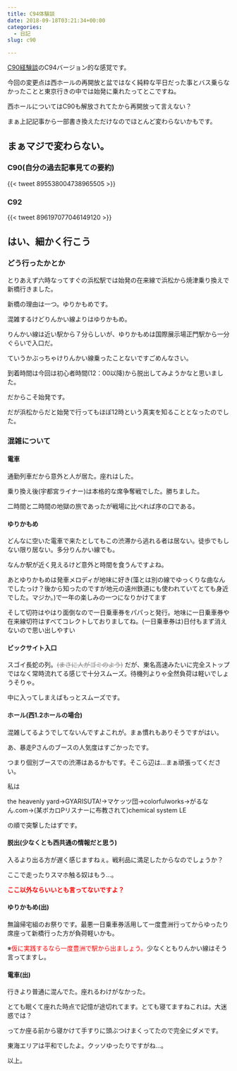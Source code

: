 ```yaml
---
title: C94体験談
date: 2018-09-18T03:21:34+00:00
categories:
  - 日記
slug: c90

---
```

[C90経験談](リンク)のC94バージョン的な感覚です。

今回の変更点は西ホールの再開放と盆ではなく純粋な平日だった事とバス乗らなかったことと東京行きの中では始発に乗れたってとこですね。

西ホールについてはC90も解放されてたから再開放って言えない？

まぁ上記記事から一部書き換えただけなのでほとんど変わらないかもです。

## まぁマジで変わらない。
### C90(自分の過去記事見ての要約)

{{< tweet 895538004738965505 >}}

### C92

{{< tweet 896197077046149120 >}}

## はい、細かく行こう

### どう行ったかとか

とりあえず六時なってすぐの浜松駅では始発の在来線で浜松から焼津乗り換えで新橋行きました。

新橋の理由は一つ。ゆりかもめです。

混雑するけどりんかい線よりはゆりかもめ。

りんかい線は近い駅から７分らしいが、ゆりかもめは国際展示場正門駅から一分ぐらいで入口だ。

ていうかぶっちゃけりんかい線乗ったことないですごめんなさい。

到着時間は今回は初心者時間(12：00以降)から脱出してみようかなと思いました。

だからこそ始発です。

だが浜松からだと始発で行ってもほぼ12時という真実を知ることとなったのでした。

### 混雑について

#### 電車

通勤列車だから意外と人が居た。座れはした。

乗り換え後(宇都宮ライナー)は本格的な席争奪戦でした。勝ちました。

二時間と二時間の地獄の旅であったが戦場に比べれば序の口である。

#### ゆりかもめ

どんなに空いた電車で来たとしてもこの渋滞から逃れる者は居ない。徒歩でもしない限り居ない。多分りんかい線でも。

なんか駅が近く見えるけど意外と時間を食うんですよね。

あとゆりかもめは発車メロディが地味に好き(藻とは別の線でゆっくりな曲なんでしたっけ？後から知ったのですが地元の遠州鉄道にも使われていてとても身近でした。マジか。)で一年の楽しみの一つになりかけてます

そして切符はやはり面倒なので一日乗車券をパパっと発行。地味に一日乗車券や在来線切符はすべてコレクトしておりましてね。(一日乗車券は)日付もまず消えないので思い出しやすい

#### ビックサイト入口

スゴイ長蛇の列。<span style="color: #808080;"><span style="text-decoration: line-through;">(まさに人がゴミのよう)</span></span> だが、東名高速みたいに完全ストップではなく常時流れてる感じで十分スムーズ。待機列よりゃ全然負荷は軽いでしょうそりゃ。

中に入ってしまえばもっとスムーズです。

#### ホール(西1.2ホールの場合)

混雑してるようでしてないんですよこれが。まぁ慣れもありそうですがはい。

あ、暴走Pさんのブースの人気度はすごかったです。

つまり個別ブースでの渋滞はあるかもです。そこら辺は…まぁ頑張ってください。

私は

the heavenly yard→GYARISUTA!→マケッツ団→colorfulworks→がるなん.com→(某ボカロPリスナーに布教されて)chemical system LE

の順で突撃したはずです。

#### 脱出(少なくとも西共通の情報だと思う)

入るより出る方が遅く感じますねぇ。戦利品に満足したからなのでしょうか？

ここで走ったりスマホ触る奴はもう...。

<span style="color: #ff0000;">**ここ以外ならいいとも言ってないですよ？**</span>

#### ゆりかもめ(出)

無論帰宅組のお祭りです。最悪一日乗車券活用して一度豊洲行ってからゆったり席座って新橋行った方が負荷軽いかも。

※<span style="color: #ff0000;">仮に実践するなら一度豊洲で駅から出ましょう。</span>少なくともりんかい線はそう言ってますし。

#### 電車(出)

行きより普通に混んでた。座れるわけがなかった。

とても眠くて座れた時点で記憶が途切れてます。とても寝てますねこれは。大迷惑では？

ってか座る前から寝かけて手すりに頭ぶつけまくってたので完全にダメです。

東海エリアは平和でしたよ。クッソゆったりですがね…。

以上。